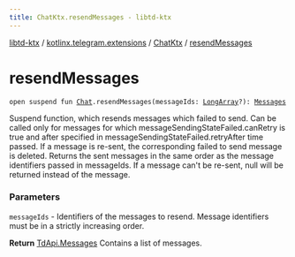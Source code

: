 ```yaml
---
title: ChatKtx.resendMessages - libtd-ktx
---
```


[libtd-ktx](../../index.html) / [kotlinx.telegram.extensions](../index.html) / [ChatKtx](index.html) / [resendMessages](./resend-messages.html)

# resendMessages

`open suspend fun `[`Chat`](https://tdlibx.github.io/td/docs/org/drinkless/td/libcore/telegram/TdApi/Chat.html)`.resendMessages(messageIds: `[`LongArray`](https://kotlinlang.org/api/latest/jvm/stdlib/kotlin/-long-array/index.html)`?): `[`Messages`](https://tdlibx.github.io/td/docs/org/drinkless/td/libcore/telegram/TdApi/Messages.html)

Suspend function, which resends messages which failed to send. Can be called only for messages
for which messageSendingStateFailed.canRetry is true and after specified in
messageSendingStateFailed.retryAfter time passed. If a message is re-sent, the corresponding
failed to send message is deleted. Returns the sent messages in the same order as the message
identifiers passed in messageIds. If a message can't be re-sent, null will be returned instead of
the message.

### Parameters

`messageIds` - Identifiers of the messages to resend. Message identifiers must be in a
strictly increasing order.

**Return**
[TdApi.Messages](https://tdlibx.github.io/td/docs/org/drinkless/td/libcore/telegram/TdApi/Messages.html) Contains a list of messages.

